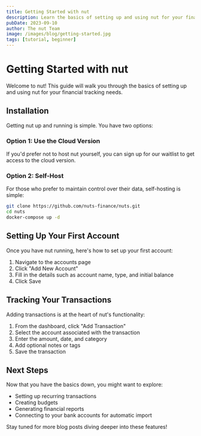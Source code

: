 ```yaml
---
title: Getting Started with nut
description: Learn the basics of setting up and using nut for your financial tracking needs.
pubDate: 2023-09-10
author: The nut Team
image: /images/blog/getting-started.jpg
tags: [tutorial, beginner]
---
```


# Getting Started with nut

Welcome to nut! This guide will walk you through the basics of setting up and using nut for your financial tracking needs.

## Installation

Getting nut up and running is simple. You have two options:

### Option 1: Use the Cloud Version

If you'd prefer not to host nut yourself, you can sign up for our waitlist to get access to the cloud version.

### Option 2: Self-Host

For those who prefer to maintain control over their data, self-hosting is simple:

```bash
git clone https://github.com/nuts-finance/nuts.git
cd nuts
docker-compose up -d
```

## Setting Up Your First Account

Once you have nut running, here's how to set up your first account:

1. Navigate to the accounts page
2. Click "Add New Account"
3. Fill in the details such as account name, type, and initial balance
4. Click Save

## Tracking Your Transactions

Adding transactions is at the heart of nut's functionality:

1. From the dashboard, click "Add Transaction"
2. Select the account associated with the transaction
3. Enter the amount, date, and category
4. Add optional notes or tags
5. Save the transaction

## Next Steps

Now that you have the basics down, you might want to explore:

- Setting up recurring transactions
- Creating budgets
- Generating financial reports
- Connecting to your bank accounts for automatic import

Stay tuned for more blog posts diving deeper into these features!
